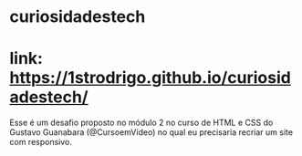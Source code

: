 # curiosidadestech
# link: https://1strodrigo.github.io/curiosidadestech/
Esse é um desafio proposto no módulo 2 no curso de HTML e CSS do Gustavo Guanabara  (@CursoemVideo) no qual eu precisaria recriar um site com responsivo.
